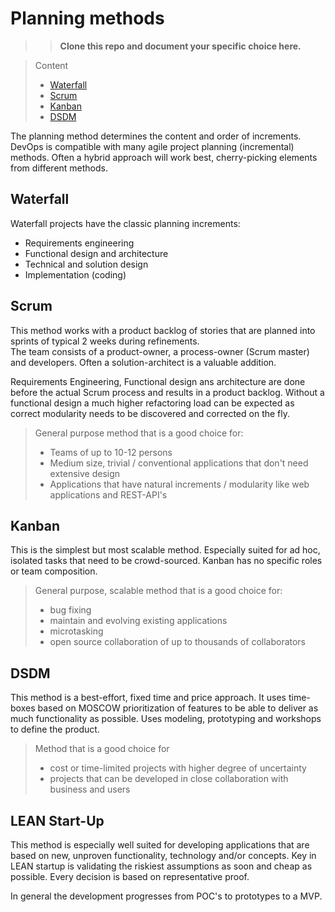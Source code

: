 # Planning methods

>>**Clone this repo and document your specific choice here.**


> Content
> - [Waterfall](#waterfall)
> - [Scrum](#scrum)
> - [Kanban](#kanban)
> - [DSDM](#dsdm)

The planning method determines the content and order of increments. DevOps is compatible with many agile project planning (incremental) methods. Often a hybrid approach will work best,
cherry-picking elements from different methods.




## Waterfall

Waterfall projects have the classic planning increments:

- Requirements engineering
- Functional design and architecture
- Technical and solution design
- Implementation (coding)

## Scrum

This method works with a product backlog of stories that are planned into sprints of typical 2 weeks during refinements.  
The team consists of a product-owner, a process-owner (Scrum master) and developers. Often a solution-architect is a
valuable addition.

Requirements Engineering, Functional design ans architecture are done before the actual Scrum process and results in a product backlog.
Without a functional design a much higher refactoring load can be expected as correct modularity needs to be discovered and corrected on the fly.

> General purpose method that is a good choice for:
> - Teams of up to 10-12 persons
> - Medium size, trivial / conventional applications that don't need extensive design
> - Applications that have natural increments / modularity like web applications and REST-API's

## Kanban

This is the simplest but most scalable method. Especially suited for ad hoc, isolated tasks that need
to be crowd-sourced. Kanban has no specific roles or team composition.

> General purpose, scalable method that is a good choice for:
> - bug fixing
> - maintain and evolving existing applications
> - microtasking
> - open source collaboration of up to thousands of collaborators

## DSDM

This method is a best-effort, fixed time and price approach. It uses time-boxes based on MOSCOW prioritization of
features to be able to deliver as much functionality as possible.
Uses modeling, prototyping and workshops to define the product.

> Method that is a good choice for
>  - cost or time-limited projects with higher degree of uncertainty
>  - projects that can be developed in close collaboration with business and users

## LEAN Start-Up

This method is especially well suited for developing applications that are based on new, unproven functionality, technology and/or concepts.
Key in LEAN startup is validating the riskiest assumptions as soon and cheap as possible. Every decision is based on representative proof.

In general the development progresses from POC's to prototypes to a MVP.


